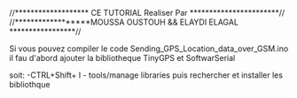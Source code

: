 //******************* CE TUTORIAL Realiser Par ***********************//
//******************MOUSSA OUSTOUH && ELAYDI ELAGAL *****************//

Si vous pouvez compiler le code Sending_GPS_Location_data_over_GSM.ino 
il fau d'abord ajouter la bibliotheque TinyGPS et SoftwarSerial

soit:
	-CTRL+Shift+ I
	- tools/manage libraries 
puis rechercher et installer les bibliothque 
